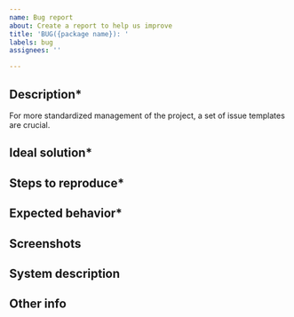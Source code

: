 ```yaml
---
name: Bug report
about: Create a report to help us improve
title: 'BUG({package name}): '
labels: bug
assignees: ''

---
```

<!--
**DISCLAIMER** If your issue fails to follow this layout it will be closed.

RULES:
- Naming convention should be: BUG({package name}): {Brief description}
- Topics followed by an asterisk (*) are required and SHOULD NOT be removed
- Topics without asterisk are optional and, if empty, should be deleted
-->

## Description*

<!-- A clear and concise description of what the problem is. Ex. I'm always frustrated when [...] -->

For more standardized management of the project, a set of issue templates are crucial.

## Ideal solution*

<!-- A clear and concise description of what you want to happen. -->

## Steps to reproduce*

<!--
Steps to reproduce the behavior:
1. Go to '...'
2. Click on '....'
3. Scroll down to '....'
4. See error
-->

## Expected behavior*

<!-- A clear and concise description of what you expected to happen. -->

## Screenshots

<!-- If applicable, add screenshots to help explain your problem. -->

## System description

<!--
  IF REPRODUCED ON DESKTOP
 - Device: desktop
 - OS: [e.g. iOS]
 - Browser [e.g. chrome, safari]
 - Version [e.g. 22]

  IF REPRODUCED ON DESKTOP
 - Device: Mobile / tablet
 - Device: [e.g. iPhone6]
 - OS: [e.g. iOS8.1]
 - Browser [e.g. stock browser, safari]
 - Version [e.g. 22]
 -->

## Other info

<!-- Add any other context about the problem here. -->
